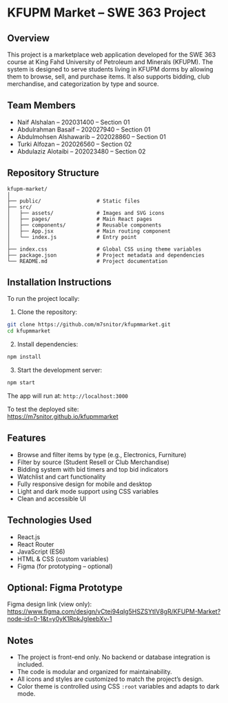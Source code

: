 # KFUPM Market – SWE 363 Project

## Overview

This project is a marketplace web application developed for the SWE 363 course at King Fahd University of Petroleum and Minerals (KFUPM). The system is designed to serve students living in KFUPM dorms by allowing them to browse, sell, and purchase items. It also supports bidding, club merchandise, and categorization by type and source.

## Team Members

- Naif Alshalan – 202031400 – Section 01  
- Abdulrahman Basaif – 202027940 – Section 01  
- Abdulmohsen Alshawarib – 202028860 – Section 01  
- Turki Alfozan – 202026560 – Section 02  
- Abdulaziz Alotaibi – 202023480 – Section 02  

## Repository Structure

```
kfupm-market/
│
├── public/                  # Static files
├── src/
│   ├── assets/              # Images and SVG icons
│   ├── pages/               # Main React pages
│   ├── components/          # Reusable components
│   ├── App.jsx              # Main routing component
│   └── index.js             # Entry point
│
├── index.css                # Global CSS using theme variables
├── package.json             # Project metadata and dependencies
└── README.md                # Project documentation
```

## Installation Instructions

To run the project locally:

1. Clone the repository:

```bash
git clone https://github.com/m7snitor/kfupmmarket.git
cd kfupmmarket
```

2. Install dependencies:

```bash
npm install
```

3. Start the development server:

```bash
npm start
```

The app will run at: `http://localhost:3000`

To test the deployed site:  
https://m7snitor.github.io/kfupmmarket

## Features

- Browse and filter items by type (e.g., Electronics, Furniture)
- Filter by source (Student Resell or Club Merchandise)
- Bidding system with bid timers and top bid indicators
- Watchlist and cart functionality
- Fully responsive design for mobile and desktop
- Light and dark mode support using CSS variables
- Clean and accessible UI

## Technologies Used

- React.js
- React Router
- JavaScript (ES6)
- HTML & CSS (custom variables)
- Figma (for prototyping – optional)

## Optional: Figma Prototype

Figma design link (view only):  
https://www.figma.com/design/vCtei94qlg5HSZSYtIV8gR/KFUPM-Market?node-id=0-1&t=y0yK1RpkJgIeebXv-1

## Notes

- The project is front-end only. No backend or database integration is included.
- The code is modular and organized for maintainability.
- All icons and styles are customized to match the project’s design.
- Color theme is controlled using CSS `:root` variables and adapts to dark mode.

